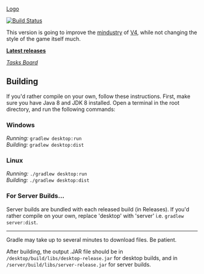 [Logo](core/assets-raw/sprites/ui/logotext.png)

[![Build Status](https://github.com/acemany/MindustryV4_reforked/actions/workflows/push.yml/badge.svg)](https://github.com/acemany/MindustryV4_reforked/actions)

This version is going to improve the [mindustry](https://github.com/Anuken/Mindustry) of [V4](https://github.com/Anuken/Mindustry/releases/tag/v63), while not changing the style of the game itself much.

**[Latest releases](https://github.com/acemany/MindustryV4Builds)**

_[Tasks Board](https://github.com/users/acemany/projects/2)_

## Building

If you'd rather compile on your own, follow these instructions.
First, make sure you have Java 8 and JDK 8 installed. Open a terminal in the root directory, and run the following commands:

### Windows

_Running:_ `gradlew desktop:run`  
_Building:_ `gradlew desktop:dist`

### Linux

_Running:_ `./gradlew desktop:run`  
_Building:_ `./gradlew desktop:dist`

### For Server Builds...

Server builds are bundled with each released build (in Releases). If you'd rather compile on your own, replace 'desktop' with 'server' i.e. `gradlew server:dist`.

---

Gradle may take up to several minutes to download files. Be patient.

After building, the output .JAR file should be in `/desktop/build/libs/desktop-release.jar` for desktop builds, and in `/server/build/libs/server-release.jar` for server builds.
